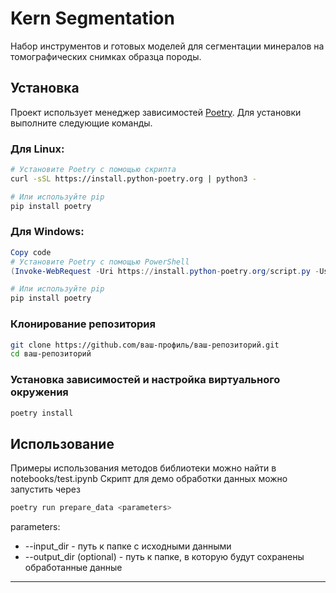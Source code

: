 # Kern Segmentation

Набор инструментов и готовых моделей для сегментации минералов на томографических снимках образца породы.

## Установка
Проект использует менеджер зависимостей [Poetry](https://python-poetry.org/). Для установки выполните следующие команды.

### Для Linux:

```bash
# Установите Poetry с помощью скрипта
curl -sSL https://install.python-poetry.org | python3 -

# Или используйте pip
pip install poetry
```

### Для Windows:
```powershell
Copy code
# Установите Poetry с помощью PowerShell
(Invoke-WebRequest -Uri https://install.python-poetry.org/script.py -UseBasicParsing).Content | python -

# Или используйте pip
pip install poetry
```

### Клонирование репозитория
```bash
git clone https://github.com/ваш-профиль/ваш-репозиторий.git
cd ваш-репозиторий
```

### Установка зависимостей и настройка виртуального окружения
```bash
poetry install
```

## Использование
Примеры использования методов библиотеки можно найти в notebooks/test.ipynb
Скрипт для демо обработки данных можно запустить через
```bash
poetry run prepare_data <parameters>
```
parameters:
- --input_dir - путь к папке с исходными данными
- --output_dir (optional) - путь к папке, в которую будут сохранены обработанные данные
- --